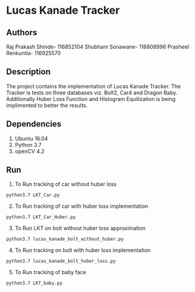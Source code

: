 # Lucas Kanade Tracker

## Authors
Raj Prakash Shinde- 116852104
Shubham Sonawane- 116808996
Prasheel Renkuntla- 116925570

## Description
The project contains the implementation of Lucas Kanade Tracker. The Tracker is tests on three databases viz. Bolt2, Car4 and Dragon Baby. Additionally Huber Loss Function and Histogram Equilization is being implimented to better the results. 

## Dependencies
1. Ubuntu 16.04
2. Python 3.7
3. openCV 4.2
  
## Run 
1. To Run tracking of car without huber loss
```
python3.7 LKT_Car.py
```
2. To Run tracking of car with huber loss implementation
```
python3.7 LKT_Car_Huber.py
```
3. To Run LKT on bolt without huber loss approximation
```
python3.7 lucas_kanade_bolt_without_huber.py
```
4. To Run tracking on bolt with huber loss implementation
```
python3.7 lucas_kanade_bolt_huber_loss.py
```
5. To Run tracking of baby face 
```
python3.7 LKT_baby.py 
```



